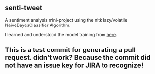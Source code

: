 ## senti-tweet
A sentiment analysis mini-project using the nltk lazy/volatile NaiveBayesClassifier Algorithm.

I learned and understood the model training from [here](https://www.digitalocean.com/community/tutorials/how-to-perform-sentiment-analysis-in-python-3-using-the-natural-language-toolkit-nltk). 


## This is a test commit for generating a pull request. didn't work? Because the commit did not have an issue key for JIRA to recognize!
